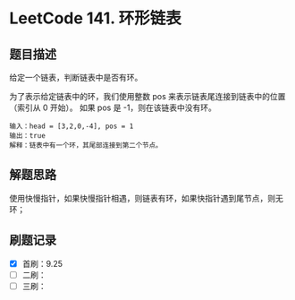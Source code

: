 # LeetCode 141. 环形链表

## 题目描述

给定一个链表，判断链表中是否有环。

为了表示给定链表中的环，我们使用整数 pos 来表示链表尾连接到链表中的位置（索引从 0 开始）。 如果 pos 是 -1，则在该链表中没有环。

```
输入：head = [3,2,0,-4], pos = 1
输出：true
解释：链表中有一个环，其尾部连接到第二个节点。
```

## 解题思路

使用快慢指针，如果快慢指针相遇，则链表有环，如果快指针遇到尾节点，则无环；

## 刷题记录

- [x] 首刷：9.25
- [ ] 二刷：
- [ ] 三刷：
